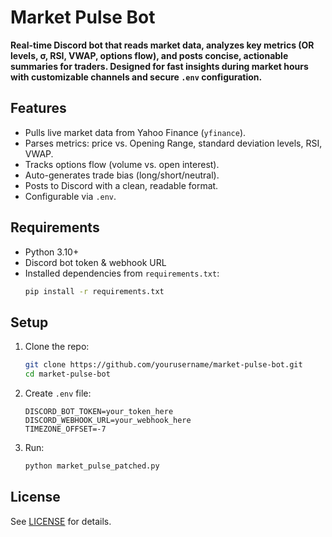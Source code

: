 # Market Pulse Bot

**Real-time Discord bot that reads market data, analyzes key metrics (OR levels, σ, RSI, VWAP, options flow), and posts concise, actionable summaries for traders. Designed for fast insights during market hours with customizable channels and secure `.env` configuration.**

## Features
- Pulls live market data from Yahoo Finance (`yfinance`).
- Parses metrics: price vs. Opening Range, standard deviation levels, RSI, VWAP.
- Tracks options flow (volume vs. open interest).
- Auto-generates trade bias (long/short/neutral).
- Posts to Discord with a clean, readable format.
- Configurable via `.env`.

## Requirements
- Python 3.10+
- Discord bot token & webhook URL
- Installed dependencies from `requirements.txt`:
  ```bash
  pip install -r requirements.txt
  ```

## Setup
1. Clone the repo:
   ```bash
   git clone https://github.com/yourusername/market-pulse-bot.git
   cd market-pulse-bot
   ```
2. Create `.env` file:
   ```env
   DISCORD_BOT_TOKEN=your_token_here
   DISCORD_WEBHOOK_URL=your_webhook_here
   TIMEZONE_OFFSET=-7
   ```
3. Run:
   ```bash
   python market_pulse_patched.py
   ```

## License
See [LICENSE](LICENSE) for details.